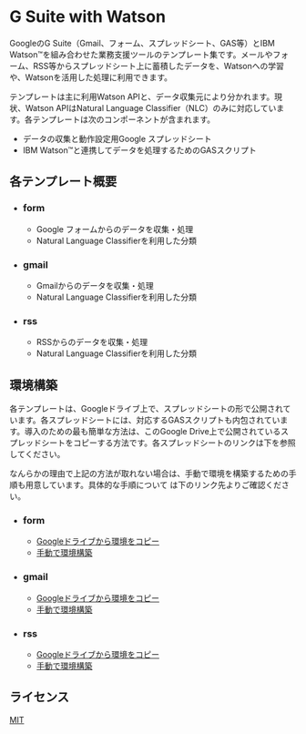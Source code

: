 G Suite with Watson
============================================
GoogleのG Suite（Gmail、フォーム、スプレッドシート、GAS等）とIBM Watson™を組み合わせた業務支援ツールのテンプレート集です。メールやフォーム、RSS等からスプレッドシート上に蓄積したデータを、Watsonへの学習や、Watsonを活用した処理に利用できます。

テンプレートは主に利用Watson APIと、データ収集元により分かれます。現状、Watson APIはNatural Language Classifier（NLC）のみに対応しています。各テンプレートは次のコンポーネントが含まれます。

- データの収集と動作設定用Google スプレッドシート  
- IBM Watson™と連携してデータを処理するためのGASスクリプト


## 各テンプレート概要
- ### form
	- Google フォームからのデータを収集・処理
	- Natural Language Classifierを利用した分類
- ### gmail
	- Gmailからのデータを収集・処理
	- Natural Language Classifierを利用した分類
- ### rss
	- RSSからのデータを収集・処理
	- Natural Language Classifierを利用した分類

## 環境構築
各テンプレートは、Googleドライブ上で、スプレッドシートの形で公開されています。各スプレッドシートには、対応するGASスクリプトも内包されています。導入のための最も簡単な方法は、このGoogle Drive上で公開されているスプレッドシートをコピーする方法です。各スプレッドシートのリンクは下を参照してください。

なんらかの理由で上記の方法が取れない場合は、手動で環境を構築するための手順も用意しています。具体的な手順について
は下のリンク先よりご確認ください。
- ### form
	- [Googleドライブから環境をコピー](https://drive.google.com/drive/folders/0B_L8p3LDeJqLb2tNVXVXMFpKcjg)
	- [手動で環境構築](https://github.com/softbank-developer/gsuite_with_watson/tree/master/form)
- ### gmail
	- [Googleドライブから環境をコピー](https://drive.google.com/drive/folders/0B_L8p3LDeJqLb2tNVXVXMFpKcjg)
	- [手動で環境構築](https://github.com/softbank-developer/gsuite_with_watson/tree/master/gmail)
- ### rss
	- [Googleドライブから環境をコピー](https://github.com/softbank-developer/gsuite_with_watson/tree/master/rss)
	- [手動で環境構築](https://github.com/softbank-developer/gsuite_with_watson/tree/master/rss)


## ライセンス
[MIT](https://accounts.google.com/https://github.com/softbank-developer/gsuite_with_watson/blob/master/LICENSE)
